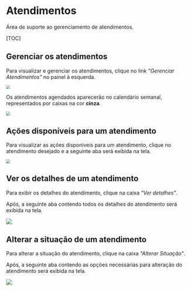 # Atendimentos

Área de suporte ao gerenciamento de atendimentos.

[TOC]

## **Gerenciar os atendimentos**

Para visualizar e gerenciar os atendimentos, clique no link *"Gerenciar Atendimentos"* no painel à esquerda.

<img src="https://i.imgur.com/zsa1Pss.png" style="zoom: 67%;" />



Os atendimentos agendados aparecerão no calendário semanal, representados por caixas na cor **cinza**.

<img src="https://i.imgur.com/E4DVs7G.png" style="zoom: 67%;" />



## **Ações disponíveis para um atendimento**

Para visualizar as ações disponíveis para um atendimento, clique no atendimento desejado e a seguinte aba será exibida na tela.

<img src="https://i.imgur.com/ztUpTMf.png" style="zoom:67%;" />



## **Ver os detalhes de um atendimento**

Para exibir os detalhes do atendimento, clique na caixa *"Ver detalhes"*.

Após, a seguinte aba contendo todos os detalhes do atendimento será exibida na tela.

![](https://i.imgur.com/8afYw4d.png)



## **Alterar a situação de um atendimento**

Para alterar a situação do atendimento, clique na caixa *"Alterar Situação"*.

Após, a seguinte aba contendo as opções necessárias para alteração do atendimento será exibida na tela. 

![](https://i.imgur.com/TRhmmas.png)